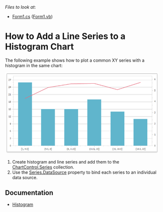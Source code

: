 
*Files to look at*:
- [Form1.cs](./CS/Form1.cs) ([Form1.vb](./VB/Form1.vb))

# How to Add a Line Series to a Histogram Chart

The following example shows how to plot a common XY series with a histogram in the same chart:

![](images/histogram-chart.png)

1. Create histogram and line series and add them to the [ChartControl.Series](https://docs.devexpress.com/WindowsForms/DevExpress.XtraCharts.ChartControl.Series) collection.
2. Use the [Series.DataSource](https://docs.devexpress.com/CoreLibraries/DevExpress.XtraCharts.Series.DataSource) property to bind each series to an individual data source.

## Documentation

- [Histogram](https://docs.devexpress.com/WindowsForms/400824/controls-and-libraries/chart-control/data-representation/histogram)
